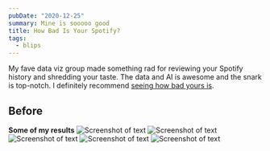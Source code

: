 ```yaml
---
pubDate: "2020-12-25"
summary: Mine is sooooo good
title: How Bad Is Your Spotify?
tags:
  - blips
---
```


My fave data viz group made something rad for reviewing your Spotify history and shredding your taste. The data and AI is awesome and the snark is top-notch. I definitely recommend [seeing how bad yours is](https://pudding.cool/2020/12/judge-my-spotify).

## Before

**Some of my results**
![Screenshot of text](/blips/how-bad-is-your-spotify/screenshot-01.png)
![Screenshot of text](/blips/how-bad-is-your-spotify/screenshot-02.png)
![Screenshot of text](/blips/how-bad-is-your-spotify/screenshot-03.png)
![Screenshot of text](/blips/how-bad-is-your-spotify/screenshot-04.png)
![Screenshot of text](/blips/how-bad-is-your-spotify/screenshot-05.png)
